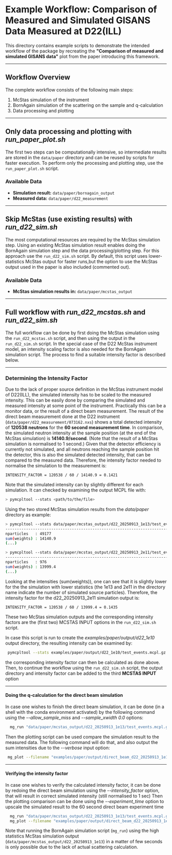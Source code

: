 # Example Workflow: Comparison of Measured and Simulated GISANS Data Measured at D22(ILL)

This directory contains example scripts to demonstrate the intended workflow of the package by recreating the **"Comparison of measured and simulated GISANS data"** plot from the paper introducing this framework.

---

## Workflow Overview

The complete workflow consists of the following main steps:

1. McStas simulation of the instrument  
2. BornAgain simulation of the scattering on the sample and q-calculation  
3. Data processing and plotting

---

## Only data processing and plotting with *run_paper_plot.sh*

The first two steps can be computationally intensive, so intermediate results are stored in the `data/paper` directory and can be reused by scripts for faster execution. To perform only the processing and plotting step, use the 
`run_paper_plot.sh` script.

### Available Data
- **Simulation result:** `data/paper/bornagain_output`
- **Measured data:** `data/paper/d22_measurement`

---

## Skip McStas (use existing results) with *run_d22_sim.sh*

The most computational resources are required by the McStas simulation step.
Using an existing McStas simulation result enables doing the BornAgain simulation step and the data processing/plotting step. For this approach use the `run_d22_sim.sh` script. By default, this script uses lower-statistics McStas output for faster runs,but the option to use the McStas output used in the paper is also included (commented out).

### Available Data
- **McStas simulation results in:** `data/paper/mcstas_output`

---

## Full workflow with *run_d22_mcstas.sh* and *run_d22_sim.sh*

The full workflow can be done by first doing the McStas simulation using the `run_d22_mcstas.sh` script, and then using the output in the `run_d22_sim.sh` script. In the special case of the D22 McStas instrument model, an intensity scaling factor is also needed for the BornAgain simulation script. The process to find a suitable intensity factor is described below.

---

### Determining the Intensity Factor

Due to the lack of proper source definition in the McStas instrument model of D22(ILL), the simulated intensity has to be scaled to the measured intensity. 
This can be easily done by comparing the simulated and measured intensity at some point of the instrument. 
Practically this can be a monitor data, or the result of a direct beam measurement.
The result of the direct beam measurement done at the D22 instrument (`data/paper/d22_measurement/073162.nxs`) shows a total detected intensity of **120538 neutrons** for the **60 second measurement time**.
In comparison, the simulated neutron intensity at the sample position (at the end of the McStas simulation) is **14140.9/second**.
(Note that the result of a McStas simulation is normalised to 1 second.)
Given that the detector efficiency is currently not simulated, and all neutrons reaching the sample position hit the detector, this is also the simulated detected intensity, that can be compared to the measured data.
Therefore, the intensity factor needed to normalise the simulation to the measurement is: 
```
INTENSITY_FACTOR = 120538 / 60 / 14140.9 = 0.1421
```

Note that the simulated intensity can by slightly different for each simulation.
It can checked by examining the output MCPL file with:
```bash
> pymcpltool --stats <path/to/the/file>
```

Using the two stored McStas simulation results from the *data/paper* directory as example:

```bash
> pymcpltool --stats data/paper/mcstas_output/d22_20250913_1e13/test_events.mcpl.gz
------------------------------------------------------------------------------
nparticles   : 49177
sum(weights) : 14140.9
(...)
```
```bash
> pymcpltool --stats data/paper/mcstas_output/d22_20250913_2e11/test_events.mcpl.gz 
------------------------------------------------------------------------------
nparticles   : 976
sum(weights) : 13999.4
(...)
```

Looking at the intensities (sum(weights)), one can see that it is slightly
lower for the the simulation with lower statistics (the 1e13 and 2e11 in the
directory name indicate the number of simulated source particles). Therefore,
the intensity factor for the d22_20250913_2e11 simulation output is:
```
INTENSITY_FACTOR = 120538 / 60 / 13999.4 = 0.1435
```

These two McStas simulation outputs and the corresponding intensity factors
are the (first two) MCSTAS INPUT options in the `run_d22_sim.sh` script.

In case this script is run to create the *examples/paper/output/d22_1e10* 
output directory, the resulting intensity can be examined by:
```bash
 pymcpltool --stats examples/paper/output/d22_1e10/test_events.mcpl.gz
```

the corresponding intensity factor can then be calculated as done above.
Then, to continue the workflow using the `run_d22_sim.sh` script, the output
directory and intensity factor can be added to the third **MCSTAS INPUT** option

---
#### Doing the q-calculation for the direct beam simulation

In case one wishes to finish the direct beam simulation, it can be done (in
a shell with the conda environment activated) by the following command
using the *--allow_sample_miss* and *--sample_xwidth 0.0* options:
```bash
  mg_run "data/paper/mcstas_output/d22_20250913_1e13/test_events.mcpl.gz" --instrument d22 --wavelength_selected 6.0 --sample_xwidth 0.0 --allow_sample_miss --savename "examples/paper/output/direct_beam_d22_20250913_1e13"
```

Then the plotting script can be used compare the simulation result to the
measured data. The following command will do that, and also output the sum
intensities due to the *--verbose* input option:
```bash
 mg_plot --filename "examples/paper/output/direct_beam_d22_20250913_1e13.npz" --label "D22 simulation" --nxs "data/paper/d22_measurement/073162.nxs" --intensity_min 1 --overlay --y_plot_range -0.1 0.3 --x_plot_range -0.3 0.3 --q_min -0.01 --q_max 0.01 --verbose
```

---
#### Verifying the intensity factor

In case one wishes to verify the calculated intensity factor, it can be done
by redoing the direct beam simulation using the *--intensity_factor* option,
that will result in correct simulated intensity (still normalised to 1 sec)
Then the plotting comparison can be done using the *--experiment_time* option
to upscale the simulated result to the 60 second direct beam experiment time
```bash
  mg_run "data/paper/mcstas_output/d22_20250913_1e13/test_events.mcpl.gz" --instrument d22 --wavelength_selected 6.0 --sample_xwidth 0.0 --allow_sample_miss --savename "examples/paper/output/direct_beam_d22_20250913_1e13" --intensity_factor 0.1421
  mg_plot --filename "examples/paper/output/direct_beam_d22_20250913_1e13.npz" --label "D22 simulation" --nxs "data/paper/d22_measurement/073162.nxs" --intensity_min 1 --overlay --y_plot_range -0.1 0.3 --x_plot_range -0.3 0.3 --q_min -0.01 --q_max 0.01 --experiment_time 60
```

Note that running the BornAgain simulation script (`mg_run`) using the high statistics McStas simulation output (`data/paper/mcstas_output/d22_20250913_1e13`) in a matter of few seconds is only possible due to the
lack of actual scattering calculation.
